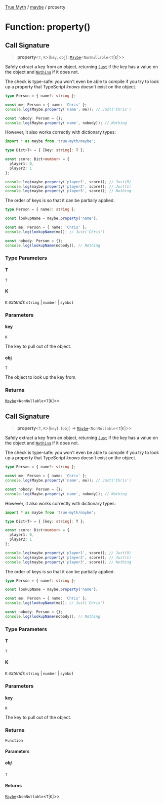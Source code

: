 [True Myth](../../index.md) / [maybe](../index.md) / property

# Function: property()

## Call Signature

> **property**\<`T`, `K`\>(`key`, `obj`): [`Maybe`](../classes/Maybe.md)\<`NonNullable`\<`T`\[`K`\]\>\>

Safely extract a key from an object, returning [`Just`](../interfaces/Just.md) if the key has
a value on the object and [`Nothing`](../interfaces/Nothing.md) if it does not.

The check is type-safe: you won't even be able to compile if you try to look
up a property that TypeScript *knows* doesn't exist on the object.

```ts
type Person = { name?: string };

const me: Person = { name: 'Chris' };
console.log(Maybe.property('name', me)); // Just('Chris')

const nobody: Person = {};
console.log(Maybe.property('name', nobody)); // Nothing
```

However, it also works correctly with dictionary types:

```ts
import * as maybe from 'true-myth/maybe';

type Dict<T> = { [key: string]: T };

const score: Dict<number> = {
  player1: 0,
  player2: 1
};

console.log(maybe.property('player1', score)); // Just(0)
console.log(maybe.property('player2', score)); // Just(1)
console.log(maybe.property('player3', score)); // Nothing
```

The order of keys is so that it can be partially applied:

```ts
type Person = { name?: string };

const lookupName = maybe.property('name');

const me: Person = { name: 'Chris' };
console.log(lookupName(me)); // Just('Chris')

const nobody: Person = {};
console.log(lookupName(nobody)); // Nothing
```

### Type Parameters

#### T

`T`

#### K

`K` *extends* `string` \| `number` \| `symbol`

### Parameters

#### key

`K`

The key to pull out of the object.

#### obj

`T`

The object to look up the key from.

### Returns

[`Maybe`](../classes/Maybe.md)\<`NonNullable`\<`T`\[`K`\]\>\>

## Call Signature

> **property**\<`T`, `K`\>(`key`): (`obj`) => [`Maybe`](../classes/Maybe.md)\<`NonNullable`\<`T`\[`K`\]\>\>

Safely extract a key from an object, returning [`Just`](../interfaces/Just.md) if the key has
a value on the object and [`Nothing`](../interfaces/Nothing.md) if it does not.

The check is type-safe: you won't even be able to compile if you try to look
up a property that TypeScript *knows* doesn't exist on the object.

```ts
type Person = { name?: string };

const me: Person = { name: 'Chris' };
console.log(Maybe.property('name', me)); // Just('Chris')

const nobody: Person = {};
console.log(Maybe.property('name', nobody)); // Nothing
```

However, it also works correctly with dictionary types:

```ts
import * as maybe from 'true-myth/maybe';

type Dict<T> = { [key: string]: T };

const score: Dict<number> = {
  player1: 0,
  player2: 1
};

console.log(maybe.property('player1', score)); // Just(0)
console.log(maybe.property('player2', score)); // Just(1)
console.log(maybe.property('player3', score)); // Nothing
```

The order of keys is so that it can be partially applied:

```ts
type Person = { name?: string };

const lookupName = maybe.property('name');

const me: Person = { name: 'Chris' };
console.log(lookupName(me)); // Just('Chris')

const nobody: Person = {};
console.log(lookupName(nobody)); // Nothing
```

### Type Parameters

#### T

`T`

#### K

`K` *extends* `string` \| `number` \| `symbol`

### Parameters

#### key

`K`

The key to pull out of the object.

### Returns

`Function`

#### Parameters

##### obj

`T`

#### Returns

[`Maybe`](../classes/Maybe.md)\<`NonNullable`\<`T`\[`K`\]\>\>
